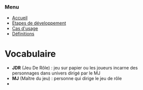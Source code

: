 ### Menu
* [Accueil](../../README.md)
* [Etapes de développement](../../_etape_dev.md)
* [Cas d'usage](../../_uc.md)
* [Définitions](../../_definition.md)


# Vocabulaire
- **JDR** (Jeu De Rôle) : jeu sur papier ou les joueurs incarne des personnages dans univers dirigé par le MJ
- **MJ** (Maître du jeu) : personne qui dirige le jeu de rôle
- 